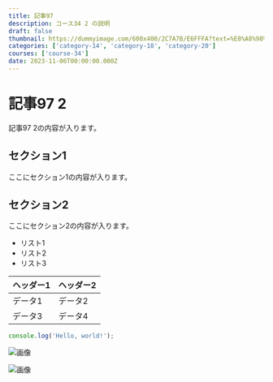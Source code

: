 ```yaml
---
title: 記事97
description: コース34 2 の説明
draft: false
thumbnail: https://dummyimage.com/600x400/2C7A7B/E6FFFA?text=%E8%A8%98%E4%BA%8B97
categories: ['category-14', 'category-18', 'category-20']
courses: ['course-34']
date: 2023-11-06T00:00:00.000Z
---
```


# 記事97 2

記事97 2の内容が入ります。

## セクション1
ここにセクション1の内容が入ります。

## セクション2
ここにセクション2の内容が入ります。

- リスト1
- リスト2
- リスト3

| ヘッダー1 | ヘッダー2 |
| --------- | --------- |
| データ1   | データ2   |
| データ3   | データ4   |

```javascript
console.log('Hello, world!');
```


![画像](https://dummyimage.com/320x180/2D3748/F5F7FA?text=%E8%A8%98%E4%BA%8B97+2)

![画像](https://dummyimage.com/640x360/1A202C/EDF2F7?text=%E8%A8%98%E4%BA%8B97+2)